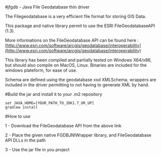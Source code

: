 #jfgdb - Java File Geodatabase thin driver

The Filegeodatabase is a very efficient file format for storing GIS Data.

This package and native library permit to use the ESRI FileGeodatabaseAPI (1.3).

More informations on the FileGeodatabase API can be found here : [http://www.esri.com/software/arcgis/geodatabase/interoperability](http://www.esri.com/software/arcgis/geodatabase/interoperability)

This library has been compiled and partially tested on Windows X64/x86, but should also compile on MacOS, Linux.
Binaries are included for the windows plateform, for ease of use.

Schema are defined using the geodatabase xsd XMLSchema, wrappers are included in the driver permitting to not having to generate XML by hand.

#Build the jar and install it to your .m2 repository

	set JAVA_HOME=[YOUR_PATH_TO_JDK1.7_OR_UP]
	gradlew install

#How to use

1 - Download the FileGeodatabase API from the above link

2 - Place the given native FGDBJNIWrapper library, and FileGeodatabase API DLLs in the path

3 - Use the jar file in you project